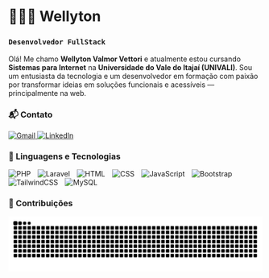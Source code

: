 # 👨🏻‍💻 Wellyton

### `Desenvolvedor FullStack`

Olá! Me chamo **Wellyton Valmor Vettori** e atualmente estou cursando **Sistemas para Internet** na **Universidade do Vale do Itajaí (UNIVALI)**. Sou um entusiasta da tecnologia e um desenvolvedor em formação com paixão por transformar ideias em soluções funcionais e acessíveis — principalmente na web.


### 📬 Contato

<p align="left">
  <a href="mailto:wellytonvettori@gmail.com" target="_blank">
    <img 
      alt="Gmail" 
      title="Entre em contato via e-mail" 
      src="https://custom-icon-badges.demolab.com/badge/-Gmail-red?style=for-the-badge&logo=gmail&logoColor=white"
    />
  </a>
  <a href="https://www.linkedin.com/in/wellyton-vettori-210469234/" target="_blank">
    <img 
      alt="LinkedIn" 
      title="Meu perfil no LinkedIn" 
      src="https://custom-icon-badges.demolab.com/badge/-LinkedIn-0077B5?style=for-the-badge&logo=linkedin&logoColor=white"
    />
  </a>
</p>


### 🧠 Linguagens e Tecnologias

<p align="left">
  <img src="https://cdn.jsdelivr.net/gh/devicons/devicon@latest/icons/php/php-original.svg" alt="PHP" title="PHP" width="40" style="margin-right: 10px;" />
  <img src="https://cdn.jsdelivr.net/gh/devicons/devicon@latest/icons/laravel/laravel-original.svg" alt="Laravel" title="Laravel" width="40" style="margin-right: 10px;" />
  <img src="https://cdn.jsdelivr.net/gh/devicons/devicon@latest/icons/html5/html5-original.svg" alt="HTML" title="HTML" width="40" style="margin-right: 10px;" />
  <img src="https://cdn.jsdelivr.net/gh/devicons/devicon@latest/icons/css3/css3-original.svg" alt="CSS" title="CSS" width="40" style="margin-right: 10px;" />
  <img src="https://cdn.jsdelivr.net/gh/devicons/devicon@latest/icons/javascript/javascript-original.svg" alt="JavaScript" title="JavaScript" width="40" style="margin-right: 10px;" />
  <img src="https://cdn.jsdelivr.net/gh/devicons/devicon@latest/icons/bootstrap/bootstrap-original.svg" alt="Bootstrap" title="Bootstrap" width="40" style="margin-right: 10px;" />
  <img src="https://cdn.jsdelivr.net/gh/devicons/devicon@latest/icons/tailwindcss/tailwindcss-original.svg" alt="TailwindCSS" title="TailwindCSS" width="40" style="margin-right: 10px;" />
  <img src="https://cdn.jsdelivr.net/gh/devicons/devicon@latest/icons/mysql/mysql-original.svg" alt="MySQL" title="MySQL" width="40" style="margin-right: 10px;" />
</p>


### 🐍 Contribuições 

<p align="center">
  <img 
    src="https://raw.githubusercontent.com/wellyton05/wellyton05/output/github-contribution-grid-snake-dark.svg?palette=github-dark" 
    alt="github contribution grid snake animation"
  />
</p>
